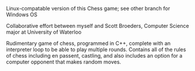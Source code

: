 Linux-compatable version of this Chess game; see other branch for Windows OS

Collaborative effort between myself and Scott Broeders, Computer Science major at University of Waterloo

Rudimentary game of chess, programmed in C++, complete with an interpreter loop to be able to play multiple rounds. Contains all
of the rules of chess including en passent, castling, and also includes an option for a computer opponent that
makes random moves.
